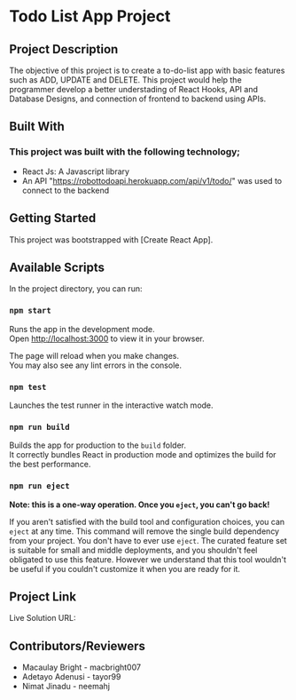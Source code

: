 # Todo List App Project

## Project Description
The objective of this project is to create a to-do-list app with basic features such as ADD, UPDATE and DELETE. This project would help the programmer develop a better understading of React Hooks, API and Database Designs, and connection of frontend to backend using APIs.

## Built With
### This project was built with the following technology;
 * React Js: A Javascript library
 * An API "https://robottodoapi.herokuapp.com/api/v1/todo/" was used to connect to the backend

## Getting Started

This project was bootstrapped with [Create React App].

## Available Scripts

In the project directory, you can run:

### `npm start`

Runs the app in the development mode.\
Open [http://localhost:3000](http://localhost:3000) to view it in your browser.

The page will reload when you make changes.\
You may also see any lint errors in the console.

### `npm test`

Launches the test runner in the interactive watch mode.

### `npm run build`

Builds the app for production to the `build` folder.\
It correctly bundles React in production mode and optimizes the build for the best performance.

### `npm run eject`

**Note: this is a one-way operation. Once you `eject`, you can't go back!**

If you aren't satisfied with the build tool and configuration choices, you can `eject` at any time. This command will remove the single build dependency from your project.
You don't have to ever use `eject`. The curated feature set is suitable for small and middle deployments, and you shouldn't feel obligated to use this feature. However we understand that this tool wouldn't be useful if you couldn't customize it when you are ready for it.

## Project Link
Live Solution URL: 


## Contributors/Reviewers
 * Macaulay Bright - macbright007
 * Adetayo Adenusi - tayor99
 * Nimat Jinadu - neemahj



